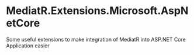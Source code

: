 # MediatR.Extensions.Microsoft.AspNetCore
Some useful extensions to make integration of MediatR into ASP.NET Core Application easier
